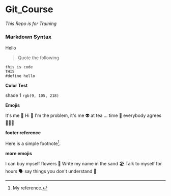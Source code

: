 # Git_Course

_This Repo is for Training_

### Markdown Syntax

Hello
>Quote the following

```
this is code
THIS
#define hello
```

__Color Test__

shade 1 `rgb(9, 105, 218)`

__Emojis__

It's me 👧
Hi 👋
I'm the problem, it's me 👽
at tea ... time 🍵
everybody agrees 🧑‍🤝‍🧑

__footer reference__

Here is a simple footnote[^1].


__more emojis__

I can buy myself flowers 🌻
Write my name in the sand 🏖️
Talk to myself for hours 🗣️
say things you don't understand 🤯




[^1]: My reference.
